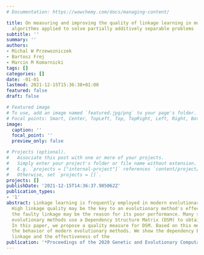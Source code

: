 ```yaml
---
# Documentation: https://wowchemy.com/docs/managing-content/

title: On measuring and improving the quality of linkage learning in modern evolutionary
  algorithms applied to solve partially additively separable problems
subtitle: ''
summary: ''
authors:
- Michal W Przewozniczek
- Bartosz Frej
- Marcin M Komarnicki
tags: []
categories: []
date: -01-01
lastmod: 2021-12-15T15:36:38+01:00
featured: false
draft: false

# Featured image
# To use, add an image named `featured.jpg/png` to your page's folder.
# Focal points: Smart, Center, TopLeft, Top, TopRight, Left, Right, BottomLeft, Bottom, BottomRight.
image:
  caption: ''
  focal_point: ''
  preview_only: false

# Projects (optional).
#   Associate this post with one or more of your projects.
#   Simply enter your project's folder or file name without extension.
#   E.g. `projects = ["internal-project"]` references `content/project/deep-learning/index.md`.
#   Otherwise, set `projects = []`.
projects: []
publishDate: '2021-12-15T14:36:37.985062Z'
publication_types:
- '1'
abstract: Linkage learning is frequently employed in modern evolutionary algorithms.
  High linkage quality may be the key to an evolutionary method's effectiveness. Similarly,
  the faulty linkage may be the reason for its poor performance. Many state-of-the-art
  evolutionary methods use a Dependency Structure Matrix (DSM) to obtain linkage.
  In this paper, we propose a quality measure for DSM. Based on this measure, we analyze
  the behavior of modern evolutionary methods. We show the dependency between the
  linkage and the effectiveness of the
publication: '*Proceedings of the 2020 Genetic and Evolutionary Computation Conference*'
---
```

